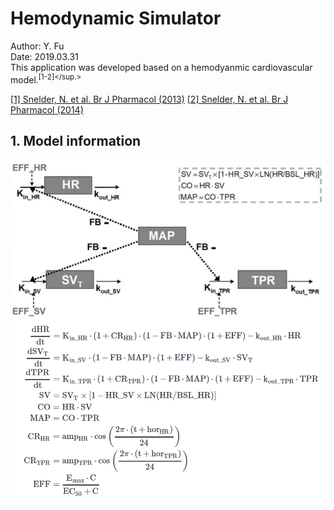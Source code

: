 # Hemodynamic Simulator
Author: Y. Fu  
Date: 2019.03.31  
This application was developed based on a hemodyanmic cardiovascular model.<sup>[1-2]</sup.>  

[[1] Snelder, N. et al. Br J Pharmacol (2013)](https://www.ncbi.nlm.nih.gov/pmc/articles/PMC3724108/)
[[2] Snelder, N. et al. Br J Pharmacol (2014)](https://www.ncbi.nlm.nih.gov/pmc/articles/PMC4253457/)

## 1. Model information
![](www/model.png)